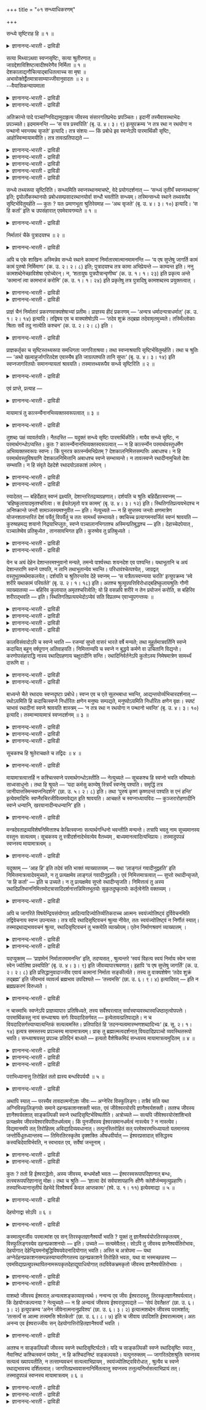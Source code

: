 +++
title = "०१ सन्ध्याधिकरणम्"

+++

सन्ध्ये सृष्टिराह हि ॥ १ ॥  
<details><summary>ज्ञानानन्द-भारती - द्राविडी</summary>

सन्द्ये स्रुष्टिराह हि ॥ १ ॥
</details>

सत्या मिथ्याऽथवा स्वप्नसृष्टिः, सत्या श्रुतीरणात् ॥  
जाग्रद्देशाविशिष्टत्वादीश्वरेणैव निर्मिता ॥ १ ॥  
देशकालाद्यनौचित्याद्बाधितत्वाच्च सा मृषा ॥  
अभावोक्तेर्द्वैतमात्रासाम्याज्जीवानुवादतः ॥ २ ॥  
--वैयासिकन्यायमाला

<details><summary>ज्ञानानन्द-भारती - द्राविडी</summary>

स्वप्ऩत्तिल् स्रुष्टि सॆय्वदु वास्तवमा युळ्ळदा? अल्लदु मित्यैया (पॊय्याऩ तोऱ्ऱमा)? सुरुदियिऩाल् सॊल्लप्पट्टु इरुप्पदालुम्, जाक्रत्तिलुळ्ळ तेसत्तिऱ्कु वित्यासप्पडाददिऩालुम्, ईसुवररालेये स्रुष् टिक्कप्पडुगिऱ वास्तवमाग उळ्ळदु ताऩ्।
</details>

<details><summary>ज्ञानानन्द-भारती - द्राविडी</summary>

तेसम्, कालम् मुदलियदु उसिदमायिल्लाददिऩालुम्, पादिक्कप्पट्टु वरुगिऱबडियालुम्, इल्लैयॆऩ्ऱु सॊल्लियि रुप्पदालुम्, जाक्रत्, त्वैद अऩुबवित्तदऱ्कु समाऩमायि राददिऩालुम्, जीवऩै सॊल्लियिरुप्पदालुम् अदु पॊय्ये।
</details>

अतिक्रान्ते पादे पञ्चाग्निविद्यामुदाहृत्य जीवस्य संसारगतिप्रभेदः प्रपञ्चितः। इदानीं तस्यैवावस्थाभेदः प्रपञ्च्यते। इदमामनन्ति — ‘स यत्र प्रस्वपिति’ (बृ. उ. ४। ३। ९) इत्युपक्रम्य ‘न तत्र रथा न रथयोगा न पन्थानो भवन्त्यथ सृजते’ इत्यादि। तत्र संशयः — किं प्रबोधे इव स्वप्नेऽपि पारमार्थिकी सृष्टिः, आहोस्विन्मायामयीति। तत्र तावत्प्रतिपाद्यते —

<details><summary>ज्ञानानन्द-भारती - द्राविडी</summary>

(मूऩ्ऱावदु अत्यायम् मुदल् पादत्तिल् पञ्जाक्ऩि वित्यैयिल् कूऱियबडि जीवऩ् लोगान्दरम् पोवदैयुम्, तिरुम्बि वरुवदैयुम् पऱ्ऱि विसारित्तु जीव कदियै निरूबणम् सॆय्वदऩ् मूलम् तत्वञाऩत्तिऱ्कु सादऩमाऩ वैराक्यत्तै काट्टिऩार्। इरण्डावदु पादत्तिल् ञाऩत्तिऱ्कु सादऩमाऩ त्वम् पदार्त्तमाऩ जीवस्वरूबत्तैयुम्, तत्पदार्त्तमाऩ प्रह्मस्वरूबत् तैयुम् सोदित्तु काट्टुगिऱार्। मुदलिल् अवस्तैगळैक् काट्टि अवऱ्ऱिलिरुन्दु जीवस्वरूबत्तैप् पिरित्तुक् काट्टुगिऱार्।
</details>

<details><summary>ज्ञानानन्द-भारती - द्राविडी</summary>

स्वप्ऩत्तिल् काणुम् वस्तुक्कळ् उण्मैया अल्लदु पॊय्या ऎऩ्ऱु सन्देहम्। आगासम् मुदलाऩदैप्पोल स्वप्ऩ वस्तुक्कळैयुम् ईसुवरऩ् सिरुष्टित्तिरुप्पदालुम्, स्वप्ऩ सिरुष्टियैप् पऱ्ऱि सुरुदिये कूऱुवदालुम् जागरिद वस्तुक्कळैप् पोलवे स्वप्ऩ वस्तुक्कळुम् तिरुप्ति मुदलाऩ पलऩै कॊडुप्पदालुम् स्वप्ऩ वस्तुक्कळुम् सत्यम् ऎऩ्ऱु पूर्वबक्षम्।
</details>

<details><summary>ज्ञानानन्द-भारती - द्राविडी</summary>

सरीरत्तिऱ्कुळ् सिऱिय इडत्तिल् काणुम् याऩै मुदलिय पॆरिय वस्तु इरुप्पदऱ्कुत् तगुन्द इडम् अङ्गु इल्लै। इरविल् तूङ्गिऩवऩ् स्वप्ऩत्तिल् पगलै काण्गिऱाऩ्। ऒरु मुगूर्त्त कालत्तिऱ्कुळ् पल वरुषङ्गळ् कऴिन्ददाग स्वप्ऩत्तिल् काण्गिऱाऩ्। आदलाल् कालमुम् ऒत्तुवरविल्लै। इन्दप्पॊरुळ्गळै सिरुष्टिप्पदऱ्कु जीवऩुक्कु सामर्त्यमिल्लाददालुम् कै मुदलाऩ करणङ्गळ् स्वप्ऩगालत्तिल् अडङ्गि युळ्ळबडियालुम्, मूलप्पॊरुळ्गळिल्लाददालुम्, सिऱुवऩ् तऩक्कुप् पिळ्ळै पिऱन्ददाग स्वप्ऩम् काण्बदालुम् निमित्तमुम् सरियाग इल्लै। मेलुम् विऴित्तवुडऩ् स्वप्ऩप् पॊरुळ्गळ् मऱैन्दुविडुगिऩ्ऱऩ। स्वप् ऩत्तिल् काणुम् याऩै अप्पॊऴुदे मऩिदऩागक् काण्बदाल् स्वप्ऩ कालत्तिलेये पादमुळ्ळदु। स्वप्ऩ वस्तुक्कळै ईसुवरऩ् सिरुष्टिक्कविल्लै। जीवऩ् सिरुष्टिक्किऱाऩ्। जीवऩुक्कु अवित्यैयिऩाल् ञाऩम्, ऐसुवर्यम् मऱैन्दिरुप्पदाल् तूङ्गुगिऱ जीवऩ् सङ्गल्बमात्रत्ताल् सिरुष्टिक्क मुडियादु। जागरत्तिल् कण्ड पॊरुळ्गळिऩ् वासऩैयाल् स्वप्ऩ वस्तुक् कळ् तोऩ्ऱुवदालुम्, स्वप्ऩत्तिल् उळ्ळ सुगदुक्कङ् गळुक्कु जीवऩुडैय पुण्य पाब कर्माक्कळ् कारणमाऩ तालुम् जीवऩ् कर्त्ता ऎऩ्ऱु सॊल्लप्पडुगिऱदु। स्वप्ऩ सिरुष्टियैच् चॊऩ्ऩ सुरुदि अङ्गेये अवैगळ् इल्लैयॆऩ्ऱुम् कूऱुगिऱदु। स्वप्ऩत्तिल् पॊरुळ्गळ् उण्मैयाग इल्लाविट्टालुम् किळिञ्जलिल् वॆळ्ळि पोल् पॊय्यागत् तोऩ्ऱुगिऩ्ऱऩ ऎऩ्बदु सुरुदियिऩ् करुत्तु। आरम्बणादिगरणत्तिल् पिरबञ्जम् मुऴुवदुम् पॊय्यॆऩ्ऱु तीर्माऩित्तिरुक्किऱबडियाल् इङ्गु स्वप्ऩ वस्तुक्कळ् वियावहारिगमा, पिरादिबासिगमा ऎऩ्ऱु सन्देहम्। पिरादिबासिगम् ऎऩ्ऱु सित्तान्दम्)।
</details>

<details><summary>ज्ञानानन्द-भारती - द्राविडी</summary>

सॆऩ्ऱ पादत्तिल् पञ्जाक्ऩि वित्यैयैच् चॊल्लि जीवऩुडैय संसार कदियिलुळ्ळ पेदम् विस्तरिक्कप्पट्टदु। इप्पॊऴुदो अवऩुक्केयुळ्ळ अवस्तैगळिलुळ्ळ पेदम् विस्तरित्तुक् काट्टप् पडुगिऱदु।
</details>

<details><summary>ज्ञानानन्द-भारती - द्राविडी</summary>

“अवऩ् ऎप्पॊऴुदु तूङ्गुगिऱाऩो" (पिरुहत्। IV;३-९) ऎऩ्ऱु आरम्बित्तु “अङ्गे रदङ्गळ् किडैयादु, रदत्तिल् पूट्टियिरुप्पवै (कुदिरैगळ्) किडैयादु, मार्क्कङ्गळुम् किडैयादु। आऩाल् रदङ्गळैयुम् रदत्तिल् पूट्टियिरुप्पवैगळैयुम् (कुदिरैगळैयुम्), ऎऩ्बदु मुदलाऩ मार्क्कङ्गळैयुम् स्रुष्टिक्किऱाऩ्” (पिरुहत्IV;।३-१०) इदै सॊल्गिऱार्गळ्। विऴिप्पु समयत्तिल् पोल, स्वप्ऩत्तिलुम् वास्तवमाऩ स्रुष्टिया? अल्लदु मायामयमाऩ स्रुष्टिया? ऎऩ्ऱु अङ्गे संसयम्।
</details>

सन्ध्ये तथ्यरूपा सृष्टिरिति। सन्ध्यमिति स्वप्नस्थानमाचष्टे, वेदे प्रयोगदर्शनात् — ‘सन्ध्यं तृतीयँ स्वप्नस्थानम्’ इति; द्वयोर्लोकस्थानयोः प्रबोधसम्प्रसादस्थानयोर्वा सन्धौ भवतीति सन्ध्यम्। तस्मिन्सन्ध्ये स्थाने तथ्यरूपैव सृष्टिर्भवितुमर्हति — कुतः ? यतः प्रमाणभूता श्रुतिरेवमाह — ‘अथ सृजते’ (बृ. उ. ४। ३। १०) इत्यादि। ‘स हि कर्ता’ इति च उपसंहारात् एवमेवावगम्यते ॥ १ ॥

<details><summary>ज्ञानानन्द-भारती - द्राविडी</summary>

पूर्वबक्षम्: अव्विषयत्तिल् सन्द्यत्तिल् वास् तव रूबमाऩ स्रुष्टि ऎऩ्ऱु तोऩ्ऱुगिऱदु। “सन्द्यम् मूऩ्ऱावदु स्वप्ऩ स्ताऩम्" (पिरुहत्। IV;३-९) ऎऩ्ऱु वेदत्तिल् पिरयोगम् काण्बदाल्, सन्द्यम् ऎऩ्बदु स्वप्ऩ स्ताऩत्तैच् चॊल्गिऱदु। “इहलोगम्, परलोगम् ऎऩ्ऩुम् इरण्डु स्ताऩङ्गळुक्कु नडुविलो विऴिप्पु तूक्कमॆऩ्ऱ इरण्डु स्ताऩङ्गळुक्कु मत्ति यिलो इरुप्पदिऩाल् सन्द्यम्। अन्द सन्द्य स्ताऩत् तिल् (स्वप्ऩत्तिल्) वास्तवरूबमुळ्ळदागवे स्रुष्टि यिरुप्पदु न्यायम्। एऩ्? एऩॆऩ्ऱाल् “आऩाल् रदङ्ग ळैयुम्, रदत्तिल् पूट्टियिरुप्पवैगळैयुम्, मार्क्कङ्ग ळैयुम् स्रुष्टिक्किऱाऩ्" ऎऩ्बदु मुदलिय पिरमाणमाऩ सुरुदि इव्विदमे सॊल्गिऱदु। कडैसियिल् “अवऩे सॆय्गिऱवऩ्” ऎऩ्ऱु मुडिप्पदालुम् इव्विदम् ताऩ् अऱियप्पडुगिऱदु।
</details>

निर्मातारं चैके पुत्रादयश्च ॥ २ ॥  
<details><summary>ज्ञानानन्द-भारती - द्राविडी</summary>

निर्मादारम् सैगे पुत्रादयच्च ॥ २ ॥
</details>

अपि च एके शाखिनः अस्मिन्नेव सन्ध्ये स्थाने कामानां निर्मातारमात्मानमामनन्ति — ‘य एष सुप्तेषु जागर्ति कामं कामं पुरुषो निर्मिमाणः’ (क. उ. २। २। ८) इति; पुत्रादयश्च तत्र कामा अभिप्रेयन्ते — काम्यन्त इति। ननु कामशब्देनेच्छाविशेषा एवोच्येरन्। न, ‘शतायुषः पुत्रपौत्रान्वृणीष्व’ (क. उ. १। १। २३) इति प्रकृत्य अन्ते ‘कामानां त्वा कामभाजं करोमि’ (क. उ. १। १। २४) इति प्रकृतेषु तत्र पुत्रादिषु कामशब्दस्य प्रयुक्तत्वात् ।

<details><summary>ज्ञानानन्द-भारती - द्राविडी</summary>

मेलुम्, सिल वेदसागिगळ् इदे सन्द्य स्ताऩत्तिल् “ऎन्द इन्द पुरुषऩ् ऎल्लाम् तूङ्गुम्बोदु ऒव्वॊरु कामत्तैयुम् उण्डु पण्णुगिऱवऩाग विऴित्तुक्कॊण्डु इरुक्किऱाऩो" (कडV;८) ऎऩ्ऱु आत्मावै कामङ्गळै उण्डुबण्णुबवऩाग सॊल्गि ऱार्गळ्। पुत्तिरऩ् मुदलियवै अङ्गु कामङ्गळ् ऎऩ्ऱु करुदप्पडुगिऩ्ऱऩ। विरुम्बप्पडुगिऩ्ऱऩ ऎऩ्बदिऩाल्।
</details>

<details><summary>ज्ञानानन्द-भारती - द्राविडी</summary>

कामम् ऎऩ्ऱ सप्तत्तिऩाल् ऒरुविद विरुप्पङ्गळ् ताऩे सॊल्लप्पडुम्। ऎऩ्ऱाल् अप्पडियल्ल, “नूऱु आयुसुळ्ळ पुत्तिरर्गळैयुम् पौत्तिरर्गळैयुम् वेण्डिक्कॊळ्" (कड१;२३) ऎऩ्ऱु आरम्बित्तु कडैसियिल् “उऩ्ऩै कामङ्गळैयडैन्दवऩागच् चॆय्गिऱेऩ्" (कड१;२४) ऎऩ्ऱु पिरगिरुदमायुळ्ळ पुत्तिरऩ् मुदलाऩदिल् अङ्गु काम ऎऩ्ऱ सप्तत्तै उबयोगित् तिरुप्पदिऩाल्।
</details>

प्राज्ञं चैनं निर्मातारं प्रकरणवाक्यशेषाभ्यां प्रतीमः। प्राज्ञस्य हीदं प्रकरणम् — ‘अन्यत्र धर्मादन्यत्राधर्मात्’ (क. उ. १। २। १४) इत्यादि। तद्विषय एव च वाक्यशेषोऽपि — ‘तदेव शुक्रं तद्ब्रह्म तदेवामृतमुच्यते। तस्मिँल्लोकाः श्रिताः सर्वे तदु नात्येति कश्चन’ (क. उ. २। २। ८) इति ।

<details><summary>ज्ञानानन्द-भारती - द्राविडी</summary>

पिराक्ञऩ् ताऩ् इन्द उण्डुबण्णुगिऱवर् ऎऩ्ऱु पिरगरणत्तिलिरुन्दुम्, पिऩ् वाक्कियङ्गळिलिरुन्दुम् अऱिगिऱोम्। "तर्मत्तिऱ्कु वेऱाग, अदर्मत्तिऱ्कु वेऱाग" (कडII;१४) ऎऩ्ऱु आरम्बिक्कुम् इन्द पिरगरणम् पिराक्ञऩैये सेर्न्ददु। अदे विषयम्दाऩ् पिऩ् वाक्कियत्तिलुम् “अदुवे सुत्तम्, अदु पिरह्मम्, अदुवे अमिरुदम् (मरणमऱ्ऱदु) ऎऩप्पडुगिऱदु। अदिल् ऎल्ला उलगङ्गळुम् आसिरयित्तुक्कॊण्डिरुक्किऩ्ऱऩ। अदैयो ऎदुवुम् मीऱुवदिल्लै” (कडV;८) ऎऩ्ऱु।
</details>

प्राज्ञकर्तृका च सृष्टिस्तथ्यरूपा समधिगता जागरिताश्रया। तथा स्वप्नाश्रयापि सृष्टिर्भवितुमर्हति। तथा च श्रुतिः — ‘अथो खल्वाहुर्जागरितदेश एवास्यैष इति जाग्रत्पश्यति तानि सुप्तः’ (बृ. उ. ४। ३। १४) इति स्वप्नजागरितयोः समानन्यायतां श्रावयति। तस्मात्तथ्यरूपैव सन्ध्ये सृष्टिरिति ॥ २ ॥

<details><summary>ज्ञानानन्द-भारती - द्राविडी</summary>

पिराक्ञऩै कर्त्तावाग उडैय जागिरत्तै आसिरयित्तिरुक्किऱ स्रुष्टि वास्तवरूबत्तै उडैय ताग आसिरयित्तिरुक्किऱोम्; अप्पडिये स्वप्ऩत्तै आसिरयित्तिरुक्कुम् स्रुष्टियुम् कूड इरुप्पदुदाऩ् न्यायमागुम्। अप्पडिये सुरुदियुम् "जागिरत् तेसमेदाऩ् इवऩुक्कु इदु (स्वप्ऩम्) जागिरत्तिल् ऎवैगळै पार्क्किऱाऩो, अवैगळैत्ताऩ् तूङ्गुगिऱवऩ् पार्क्कि ऱाऩ्। ऎऩ्ऱु सॊल्गिऱार्गळल्लवा?” (पिरुहत्।IV;३-१४) ऎऩ्ऱु स्वप्ऩत्तिऱ्कुम् जागरत्तिऱ्कुम् न्यायम् समाऩमायिरुप्पदैच् चॊल्गिऱदु। आगैयाल् सन्द् यत्तिल् (स्वप्ऩत्तिल् उळ्ळ स्रुष्टि वास्तव स्वरूबमुळ्ळदुदाऩ्, ऎऩ्ऱु।
</details>

एवं प्राप्ते, प्रत्याह —

<details><summary>ज्ञानानन्द-भारती - द्राविडी</summary>

सित्तान्दम्: इव्विदम् वरुम्बोदु पदिल् सॊल्गिऱार्:-
</details>

मायामात्रं तु कार्त्स्न्येनानभिव्यक्तस्वरूपत्वात् ॥ ३ ॥  
<details><summary>ज्ञानानन्द-भारती - द्राविडी</summary>

मायामात्रम् तु कार्त्स्नयेनानबिव्यक्तस्वरूबत्वात् ॥ ३ ॥
</details>

तुशब्दः पक्षं व्यावर्तयति। नैतदस्ति — यदुक्तं सन्ध्ये सृष्टिः पारमार्थिकीति। मायैव सन्ध्ये सृष्टिः, न परमार्थगन्धोऽप्यस्ति। कुतः ? कार्त्स्न्येनानभिव्यक्तस्वरूपत्वात् — न हि कार्त्स्न्येन परमार्थवस्तुधर्मेण अभिव्यक्तस्वरूपः स्वप्नः। किं पुनरत्र कार्त्स्न्यमभिप्रेतम् ? देशकालनिमित्तसम्पत्तिः अबाधश्च। न हि परमार्थवस्तुविषयाणि देशकालनिमित्तानि अबाधश्च स्वप्ने सम्भाव्यन्ते। न तावत्स्वप्ने रथादीनामुचितो देशः सम्भवति। न हि संवृते देहदेशे रथादयोऽवकाशं लभेरन् ।

<details><summary>ज्ञानानन्द-भारती - द्राविडी</summary>

“तु” ऎऩ्ऱ सप्तम् मुऩ् सॊऩ्ऩ पक्षत्तै मऱुक्किऱदु। सन्द्यत्तिलुळ्ळ स्रुष्टि वास्तवमाऩ तॆऩ्ऱु ऎदु सॊल्लप्पट्टदो अदु इल्लै। सन्द्यत् तिलुळ्ळ स्रुष्टि मायैदाऩ् ; वास्तवमॆऩ्ऱ कन्दम् कूड किडैयादु एऩ्? “पूरावाग वियक्तमाऩ स्वरूब मिल्लाददाल् वास्तवमाऩ वस्तुविऱ्कुळ्ळ पूरा लक्षणङ्गळुडऩ् वियक्तमायिरुक्कुम् स्वरूबत्तै उडैयदाग स्वप्ऩम् इल्लैयॆऩ्बदु पिरसित्तम्”।
</details>

<details><summary>ज्ञानानन्द-भारती - द्राविडी</summary>

इङ्गे पूरात्तऩ्मैयॆऩ्बदु ऎदुवॆऩ्ऱु करुदप्पट्टिरुक्किऱदु? तेसम्, कालम्, निमित्तम् इवैगळिऩ् सेर्क्कैयुम्, पादिक्कप्पडामल् इरुप्पदुम्। वास्तवमाऩ वस्तुविऱ्कुरिय विषयङ्गळाऩ तेसगाल निमित्तङ्गळुम् पादिक्कप्पडामल् इरुक्कुम् तऩ्मैयुम् स्वप्ऩत्तिल् सम्बविक्कादल्लवा? स्वप्ऩत्तिल् रदङ्गळ् मुदलियदिऱ्कु पोदुमाऩ इडम् किडैयादु। सुरुक्कमायुळ्ळ तेहत्तिऩ् इडत्तिऱ्कुळ् रदम् मुदलियवैगळ् इडमडैयमुडियादु ऎऩ्बदु पिरसित्तम्।
</details>

स्यादेतत् — बहिर्देहात् स्वप्नं द्रक्ष्यति, देशान्तरितद्रव्यग्रहणात्। दर्शयति च श्रुतिः बहिर्देहात्स्वप्नम् — ‘बहिष्कुलायादमृतश्चरित्वा। स ईयतेऽमृतो यत्र कामम्’ (बृ. उ. ४। ३। १२) इति। स्थितिगतिप्रत्ययभेदश्च न अनिष्क्रान्ते जन्तौ सामञ्जस्यमश्नुवीत — इति। नेत्युच्यते — न हि सुप्तस्य जन्तोः क्षणमात्रेण योजनशतान्तरितं देशं पर्येतुं विपर्येतुं च ततः सामर्थ्यं सम्भाव्यते। क्वचिच्च प्रत्यागमनवर्जितं स्वप्नं श्रावयति — कुरुष्वहमद्य शयानो निद्रयाभिप्लुतः, स्वप्ने पञ्चालानभिगतश्च अस्मिन्प्रतिबुद्धश्च — इति। देहाच्चेदपेयात् , पञ्चालेष्वेव प्रतिबुध्येत , तानसावभिगत इति। कुरुष्वेव तु प्रतिबुध्यते ।

<details><summary>ज्ञानानन्द-भारती - द्राविडी</summary>

इदु इरुक्कलाम्; तेहत्तिऱ्कु वॆळियिल् स्वप्ऩत्तैप् पार्क्किऱाऩ्। वेऱु इडत्तिलुळ्ळ तिरवियत्तै किरहिप्पदिऩाल्। सुरुदियुम् "मरणमऱ्ऱ वऩाग सरीरत्तिऱ्कु वॆळियिले सञ्जरित्तुविट्टु अन्द मरणमऱ्ऱवऩ् ऎङ्गे इष्टमो अङ्गे पोगिऱाऩ्” (पिरुहत्।IV;३-१२) ऎऩ्ऱु तेहत्तिऱ्कु वॆळियिल् स्वप्ऩम् ऎऩ्ऱु काट्टुगिऱदु। निऱ्पदु, पोवदु, ऎऩ्ऱ अऱिविऩ् वेऱुबाडु पिराणि वॆळियिल् पोगादविषयत्तिल् पॊरुत्तमायिरादु, ऎऩ्ऱु।
</details>

<details><summary>ज्ञानानन्द-भारती - द्राविडी</summary>

अप्पडियल्लवॆऩ्ऱु सॊल्लप्पडुगिऱदु। तूङ्गु किऱ जन्दुविऱ्कु क्षणमात्तिरत्तिल् नूऱु योजऩैक्कु अप्पाल् उळ्ळ तेसम् पोगवुम्, अङ्गिरुन्दु वरवुम् सामर्त्तियम् सम्बविक्कक् कूडियदेयिल्लै। मेलुम्, सिल समयम् तिरुम्बि वरुगैयिल्लामले स्वप्ऩम् सॊल्गिऱाऩ् "नाऩ् इऩ्ऱु कुरुदेसत्तिल् पडुत्तुक् कॊण्डु नित्तिरैयिऩाल् वियाबिक्कप्पट्टु स्वप्ऩत् तिल् पाञ्जालदेसम् पोऩवऩ् इङ्गु विऴित्तुक्कॊण्डु विट्टेऩ्” ऎऩ्ऱु। तेहत्तिलिरुन्दु वॆळिये पोयिरुन् दाल् इवऩ् अन्द पाञ्जाल तेसत्तै अडैन्ददाल् पाञ्जालदेसत्तिल् विऴित्तुक्कॊळ्ळ वेण्डुम्; आऩाल् कुरुदेसत्तिले ताऩ् विऴित्तुक् कॊळ्गिऱाऩ्।
</details>

येन च अयं देहेन देशान्तरमश्नुवानो मन्यते, तमन्ये पार्श्वस्थाः शयनदेश एव पश्यन्ति। यथाभूतानि च अयं देशान्तराणि स्वप्ने पश्यति, न तानि तथाभूतान्येव भवन्ति। परिधावंश्चेत्पश्येत् , जाग्रद्वत् वस्तुभूतमर्थमाकलयेत्। दर्शयति च श्रुतिरन्तरेव देहे स्वप्नम् — ‘स यत्रैतत्स्वप्न्यया चरति’ इत्युपक्रम्य ‘स्वे शरीरे यथाकामं परिवर्तते’ (बृ. उ. २। १। १८) इति। अतश्च श्रुत्युपपत्तिविरोधाद्बहिष्कुलायश्रुतिः गौणी व्याख्यातव्या — बहिरिव कुलायात् अमृतश्चरित्वेति; यो हि वसन्नपि शरीरे न तेन प्रयोजनं करोति, स बहिरिव शरीराद्भवति — इति। स्थितिगतिप्रत्ययभेदोऽप्येवं सति विप्रलम्भ एवाभ्युपगन्तव्यः ॥

<details><summary>ज्ञानानन्द-भारती - द्राविडी</summary>

मेलुम् इवऩ् ऎन्द तेहत्तुडऩ् वेऱु तेसम् पोऩदाग निऩैक्किऱाऩो, अदै पडुत्तुक्कॊण्ड इडत्तिलेये पक्कत्तिलुळ्ळ मऱ्ऱवर्गळ् पार्क्किऱार्गळ्। तविरवुम् इवऩ् स्वप्ऩत्तिल् मऱ्ऱ तेसङ्गळै ऎप्पडि यिरुप्पदाग पार्क्किऱाऩो, अवै अप्पडिये इरुप्पदुम् किडैयादु। वॆळियिल् ओडिप्पोय् पार्प्पाऩाऩाल्, जाक्किरत्तिल् पोल पॊरुळै उण्मैयाऩदागवे ऎण्णुवाऩ्।
</details>

<details><summary>ज्ञानानन्द-भारती - द्राविडी</summary>

तेहत्तिऱ्कु उळ्ळेदाऩ् स्वप्ऩम् ऎऩ्बदै सुरुदियुम् काट्टुगिऱदु। “अवऩ् ऎप्पॊऴुदु इव्विदम् स्वप्ऩ सम्बन्दत्तुडऩ् इरुक्किऱाऩो” ऎऩ्ऱु आरम्बित्तु “तऩ्ऩुडैय सरीरत्तिल् इष्टप्पडि सुऱ्ऱिवरुगिऱाऩ्” (पिरुहत्। II;१-१८) ऎऩ्ऱु।
</details>

<details><summary>ज्ञानानन्द-भारती - द्राविडी</summary>

आगैयाल् सुरुदि युक्तियिवैगळुक्कु विरोदमायि रुप्पदाल् “सरीरत्तिऱ्कु वॆळियिल्” ऎऩ्ऱ सुरुदि कौणम् ऎऩ्ऱु वियाक्याऩम् सॆय्य वेण्डियदु। “सरीरत्तिऱ्कु वॆळियिल् पोल अमिरुदऩ् सञ्जरित्तुविट्टु” ऎऩ्ऱु। ऎवऩ् सरीरत्तिल् इरुन्दुम्गूड अदैक्कॊण्डु पिरयोजऩम् सॆय्दु कॊळ्ळविल्लैयो, अवऩ् सरीरत्तिऱ्कु वॆळियिलिरुप्पदु पोल आगिऱाऩ्, ऎऩ्ऱु।
</details>

<details><summary>ज्ञानानन्द-भारती - द्राविडी</summary>

इव्विदमिरुप्पदाल्, निऱ्पदु, नडप्पदु ऎऩ्ऱ अऱिविऩ् वेऱुबाडुम् एमाऱ्ऱमॆऩ्ऱे ऒप्पुक्कॊळ्ळ वेण्डुम्।
</details>

कालविसंवादोऽपि च स्वप्ने भवति — रजन्यां सुप्तो वासरं भारते वर्षे मन्यते; तथा मुहूर्तमात्रवर्तिनि स्वप्ने कदाचित् बहून् वर्षपूगान् अतिवाहयति। निमित्तान्यपि च स्वप्ने न बुद्धये कर्मणे वा उचितानि विद्यन्ते। करणोपसंहाराद्धि नास्य रथादिग्रहणाय चक्षुरादीनि सन्ति। रथादिनिर्वर्तनेऽपि कुतोऽस्य निमेषमात्रेण सामर्थ्यं दारूणि वा ।

<details><summary>ज्ञानानन्द-भारती - द्राविडी</summary>

कालम् ऒत्तुक्कॊळ्ळाददुम् स्वप्ऩत्तिल् एऱ्पडुगिऱदु। पारदवर्षत्तिल् इरविल् तूङ्गुगिऱवऩ् पगल् ऎऩ्ऱु निऩैक्किऱाऩ्। अप्पडि ऒरु मुगूर्त्तमात्तिरम् इरुक्कुम् स्वप्ऩत्तिल् सिल समयम् अनेग वरुषक्कूट्टङ्गळै कऴित्तुविडुगिऱाऩ्।
</details>

<details><summary>ज्ञानानन्द-भारती - द्राविडी</summary>

निमित्तङ्गळुम्गूड स्वप्ऩत्तिल् अऱिविऱ्को कर्माविऱ्को तगुन्ददाग इरुप्पदिल्लै। इन्दिरियङ्गळ् अडङ्गियिरुप्पदाल् इवऩुक्कु रदम् मुदलियवैगळै अऱिवदऱ्कु कण् मुदलियवै इल्लै। रदम् मुदलियदै सॆय्वदऱ्कुम् इवऩुक्कु ऒरु निमिष मात्तिरत्तिल् सामर्त्तियम् एदु? मरम्दाऩ् एदु?
</details>

बाध्यन्ते चैते रथादयः स्वप्नदृष्टाः प्रबोधे। स्वप्न एव च एते सुलभबाधा भवन्ति, आद्यन्तयोर्व्यभिचारदर्शनात् — रथोऽयमिति हि कदाचित्स्वप्ने निर्धारितः क्षणेन मनुष्यः सम्पद्यते, मनुष्योऽयमिति निर्धारितः क्षणेन वृक्षः। स्पष्टं चाभावं रथादीनां स्वप्ने श्रावयति शास्त्रम् — ‘न तत्र रथा न रथयोगा न पन्थानो भवन्ति’ (बृ. उ. ४। ३। १०) इत्यादि। तस्मान्मायामात्रं स्वप्नदर्शनम् ॥ ३ ॥

<details><summary>ज्ञानानन्द-भारती - द्राविडी</summary>

मेलुम्, स्वप्ऩत्तिल् काणप्पट्ट इन्द रदम् मुदलियवै विऴित्तुक्कॊण्डवुडऩ् पादिक्कप्पट्टु विडुगिऩ्ऱऩ। स्वप्ऩत्तिलेये इवै सुलबमाग पादिक्कक्कूडियवैगळाय् इरुक्किऩ्ऱऩ। मुदलिलुम्, कडैसियिलुम् " इल्लैयॆऩ्ऱु तॆरिवदिऩाल्। ऒरु समयम् "इदु रदम्" ऎऩ्ऱु स्वप्ऩत्तिल् तीर्माऩिक्कप् पट्टदु। मऱु क्षणत्तिल् मऩुष्यऩाग आगिविडुगिऱदु; इवऩ् मऩुष्यऩ् ऎऩ्ऱु तीर्माऩिक्कप्पट्टदु मऱु क्षणत्तिल् मरमाग आगिविडुगिऱदु।
</details>

<details><summary>ज्ञानानन्द-भारती - द्राविडी</summary>

स्वप्ऩत्तिल् रदम् मुदलियवैगळिऩ् इल्ला मैयै तॆळिवाग सास्तिरमुम् सॊल्गिऱदु। "अङ्गु रदङ्गळ् किडैयादु, रदत्तिल् पूट्टियिरुप्पवैगळ् किडैयादु, मार्क्कङ्गळ् किडैयादु” (पिरुहत्।IV;३-१०) ऎऩ्बदु मुदलाऩदु।
</details>

<details><summary>ज्ञानानन्द-भारती - द्राविडी</summary>

आगैयाल् स्वप्ऩदर्सऩम् मायामात्तिरम्।
</details>

सूचकश्च हि श्रुतेराचक्षते च तद्विदः ॥ ४ ॥  
<details><summary>ज्ञानानन्द-भारती - द्राविडी</summary>

सूसगच्च हि च्रुदे: आसक्षदे स तत्विद; ॥ ४ ॥
</details>

मायामात्रत्वात्तर्हि न कश्चित्स्वप्ने परमार्थगन्धोऽस्तीति — नेत्युच्यते — सूचकश्च हि स्वप्नो भवति भविष्यतोः साध्वसाधुनोः। तथा हि श्रूयते — ‘यदा कर्मसु काम्येषु स्त्रियँ स्वप्नेषु पश्यति। समृद्धिं तत्र जानीयात्तस्मिन्स्वप्ननिदर्शने’ (छा. उ. ५। २। ८) इति। तथा ‘पुरुषं कृष्णं कृष्णदन्तं पश्यति स एनं हन्ति’ इत्येवमादिभिः स्वप्नैरचिरजीवित्वमावेद्यत इति श्रावयति। आचक्षते च स्वप्नाध्यायविदः — कुञ्जरारोहणादीनि स्वप्ने धन्यानि, खरयानादीन्यधन्यानि’ इति ।

<details><summary>ज्ञानानन्द-भारती - द्राविडी</summary>

मायामात्तिरमायिरुप्पदिऩाल् अप्पडियाऩाल् स्वप्ऩत्तिल् वास्तवत्तिऩ् कन्दम् कॊञ्जमेऩुम् किडैयादा? ऎऩ्ऱाल् इल्लैयॆऩ्ऱु सॊल्लप् पडुगि ऱदु। पिऩ्ऩाल् एऱ्पडप्पोगुम् नल्लदु कॆट्टदु इवैग ळुक्कु सूसगमाग स्वप्ऩम् इरुक्कुम्। अप्पडिये सॊल्लप्पडुगिऱदु। "काम्यगर्माक्कळिल् ऎप्पॊऴुदु स्वप्ऩत्तिल् स्तिरीयै पार्क्किऱाऩो, अन्द स्वप्ऩम् पार्त्तदऩ्मूलम् अन्द कर्मा विषयत्तिल् समिरुत्तियै (कै कूडुमॆऩ्बदै अऱिन्दु कॊळ्ळवुम्" (सान्।V;२-४) ऎऩ्ऱु। अप्पडिये “करुप्पाऩ पल्लै उडैय करुप्पाऩ पुरुषऩै पार्क्किऱाऩ्। अवऩ् इवऩै कॊल्लुवाऩ्” ऎऩ्बदु मुदलाऩ स्वप्ऩङ्गळाल् वॆगुनाळ् जीवित्तिरुक्कमाट्टाऩ् ऎऩ्बदु तॆरिविक्कप्पडुगिऱदु ऎऩ्ऱु सॊल्गिऱदु। स्वप्ऩत्तिल् याऩैयिल् एऱुवदु मुदलियवै पाक्यत्तैत् तरुम्। कऴुदैयिल् एऱुवदु मुदलियवै तुऩ्बत्तैत् तरुमॆऩ्ऱु स्वप्ऩात्या यमऱिन्दवर्गळ् कूऱुगिऱार्गळ्।
</details>

मन्त्रदेवताद्रव्यविशेषनिमित्ताश्च केचित्स्वप्नाः सत्यार्थगन्धिनो भवन्तीति मन्यन्ते। तत्रापि भवतु नाम सूच्यमानस्य वस्तुनः सत्यत्वम्। सूचकस्य तु स्त्रीदर्शनादेर्भवत्येव वैतथ्यम् , बाध्यमानत्वादित्यभिप्रायः। तस्मादुपपन्नं स्वप्नस्य मायामात्रत्वम् ॥

<details><summary>ज्ञानानन्द-भारती - द्राविडी</summary>

मन्दिरम्, तेवदै, तिरवियम् इवैगळुडैय विसेषत्तै निमित्तमायुळ्ळ सिल स्वप्ऩङ्गळ् सत्य वस्तुविऩ् कन्दमुळ्ळदाग इरुक्किऩ्ऱऩवॆऩ्ऱु निऩैक् किऱार्गळ्। अङ्गेयुम्गूड सूसिक्कप्पट्ट वस्तुविऱ्कु सत्यत्तऩ्मै इरुक्कट्टुम्; आऩाल् सूसगामयुळ्ळ स्तिरीदर्सऩम् मुदलियदिऱ्कु असत्यत्तऩ्मैदाऩ् उण्डु, पादिक्कप्पडुगिऱबडियाल्, ऎऩ्ऱु अबिप्पिरायम्। आगैयाल् स्वप्ऩत्तिऩ् माया मात्तिरत्तऩ्मै न्यायमाऩदे।
</details>

यदुक्तम् — ‘आह हि’ इति तदेवं सति भाक्तं व्याख्यातव्यम् — यथा ‘लाङ्गलं गवादीनुद्वहति’ इति निमित्तमात्रत्वादेवमुच्यते, न तु प्रत्यक्षमेव लाङ्गलं गवादीनुद्वहति। एवं निमित्तमात्रत्वात् — सुप्तो रथादीन्सृजते, ‘स हि कर्ता’ — इति च उच्यते। न तु प्रत्यक्षमेव सुप्तो रथादीन्सृजति। निमित्तत्वं तु अस्य रथादिप्रतिभाननिमित्तमोदत्रासादिदर्शनात्तन्निमित्तभूतयोः सुकृतदुष्कृतयोः कर्तृत्वेनेति वक्तव्यम् ।

<details><summary>ज्ञानानन्द-भारती - द्राविडी</summary>

इव्विदमिरुप्पदाल्, “सॊल्लियिरुक्किऱदे” ऎऩ्ऱु ऎदु सॊल्लप्पट्टदो अदु कौणमॆऩ्ऱु वियाक्य ाऩम् सॆय्य वेण्डुम्। “कलप्पै माडु मुदलियदै ताङ्गुगिऱदु" ऎऩ्बदिल् ऎप्पडि निमित्तमायिरुक्कुम् तऩ्मैयिऩाल् इव्विदम् सॊल्लप्पडुगिऱदो, पिरत्य क्षमागवे कलप्पै माडु मुदलियदै ताङ्गुवदिल् लैयो, अव्विदम् निमित्तमाय् इरुक्कुम् तऩ्मै युळ्ळदाल्दाऩ् तूङ्गुगिऱवऩ् रदम् मुदलियवैगळै स्रुष्टिक्किऱाऩ्। अवऩ् कर्त्ता ऎऩ्ऱु सॊल्लप् पडुगिऱदु। तूङ्गुगिऱवऩो पिरत्यक्षमागवे रदम् मुदलियवैगळै स्रुष्टिक्किऱदिल्लै। इवऩुक्कु निमित्तमायिरुक्कुम् तऩ्मैयुम्, रदम् मुदलियदिऩ् तोऱ्ऱत्तै निमित्तमायुळ्ळ सन्देहम्, पयम् मुदलियदु इवऩुक्कुक् काण्बदिऩाल्, अदऱ्कु निमित्तमायुळ्ळ पुण्णिय पाबत्तिऱ्कु कर्त्तवायिरुक्कुम् तऩ्मैयिऩाल्, ऎऩ्ऱु सॊल्ल वेण्डुम्।
</details>

अपि च जागरिते विषयेन्द्रियसंयोगात् आदित्यादिज्योतिर्व्यतिकराच्च आत्मनः स्वयंज्योतिष्ट्वं दुर्विवेचनमिति तद्विवेचनाय स्वप्न उपन्यस्तः। तत्र यदि रथादिसृष्टिवचनं श्रुत्या नीयेत, ततः स्वयंज्योतिष्ट्वं न निर्णीतं स्यात्। तस्माद्रथाद्यभाववचनं श्रुत्या, रथादिसृष्टिवचनं तु भक्त्येति व्याख्येयम्। एतेन निर्माणश्रवणं व्याख्यातम् ।

<details><summary>ज्ञानानन्द-भारती - द्राविडी</summary>

मेलुम्, जागिरक्कालत्तिल् विषयत्तिऱ्कुम् इन्दिरियत्तिऱ्कुम् सम्बन्दमिरुप्पदिऩालुम्, आदित्यऩ् मुदलाऩ वॆळिच्चत्तुडऩ् तॊडर्बु इरुप्पदिऩालुम्, आत्माविऩुडैय स्वयम्बिरगासमायिरुक्कुम् तऩ्मैयै पिरित्तुक्काट्टुवदु सिरममॆऩ्ऱु अदै पिरित्तुक्काट्टु वदऱ्काग स्वप्ऩम् वर्णिक्कप्पट्टिरुक्किऱदु। अङ्गे रदम् मुदलियदिऩ् स्रुष्टियै सॊल्लुम् वसऩम् केट्किऱबडिये अर्त्तम् सॆय्यप्पडुमेयाऩाल्, अप्पॊऴुदु स्वयम् पिरगासत्तऩ्मै निर्णयम् सॆय्यप् पट्टदाग आगादु। आगैयाल् रदम् मुदलियदिऩ् इल्ला मैयै सॊल्लुम् वसऩम् मुक्यमागवुम् रदम् मुदलिय तिऩ् स्रुष्टियै सॊल्लुम् वसऩम् लक्षणैयागवुम् वियाक्याऩम् सॆय्य वेण्डुम्।
</details>

<details><summary>ज्ञानानन्द-भारती - द्राविडी</summary>

इदिऩाल् “उण्डुबण्णुगिऱदु” ऎऩ्ऱु सॊऩ्ऩ तुम् वियाक्याऩम् सॆय्दागिविट्टदु।
</details>

यदप्युक्तम् — ‘प्राज्ञमेनं निर्मातारमामनन्ति’ इति, तदप्यसत् , श्रुत्यन्तरे ‘स्वयं विहत्य स्वयं निर्माय स्वेन भासा स्वेन ज्योतिषा प्रस्वपिति’ (बृ. उ. ४। ३। ९) इति जीवव्यापारश्रवणात्। इहापि ‘य एष सुप्तेषु जागर्ति’ (क. उ. २। २। ८) इति प्रसिद्धानुवादाज्जीव एवायं कामानां निर्माता सङ्कीर्त्यते। तस्य तु वाक्यशेषेण ‘तदेव शुक्रं तद्ब्रह्म’ इति जीवभावं व्यावर्त्य ब्रह्मभाव उपदिश्यते — ‘तत्त्वमसि’ (छा. उ. ६। ९। ४) इत्यादिवत् — इति न ब्रह्मप्रकरणं विरुध्यते ।

<details><summary>ज्ञानानन्द-भारती - द्राविडी</summary>

“इन्द उण्डुबण्णुबवरै पिराक्ञऩ् ऎऩ्ऱु निऩैक्किऱार्गळ्” ऎऩ्ऱुम् ऎदु सॊल्लप्पट्टदो, अदुवुम् सरियल्ल। वेऱु सुरुदियिल् “ताऩे (जाक्रत्तेहत्तै) सेष्टैयऱ्ऱदाग सॆय्दुविट्टु, ताऩे उण्डुबण्णि विट्टु, तऩ्ऩुडैय पुत्तिविरुत्तियाल्, तऩ् स्वरूबसैदऩ्यत्ताल् स्वप्ऩत्तै यऩुबविक्किऱाऩ्” (पिरुहत्।IV;३-९) ऎऩ्ऱु जीवऩुडैय वियाबारमाग सॊल्लप्पट्टिरुप्पदाल्। इङ्गेयुम् "ऎन्द इवऩ् ऎल्लाम् तूङ्गुम् पोदु विऴित्तुक् कॊण्डिरुक्किऱाऩो” (कडV;८) ऎऩ्ऱु पिरसित्तमायुळ्ळदै अऩुवादम् सॆय्दिरुप्पदिऩाल्, जीवऩ् ताऩ् इन्द कामङ्गळै उण्डुबण्णुगिऱवऩ् ऎऩ्ऱु सॊल्लप्पट्टिरुक्किऱदु। अवऩुक्कुत्ताऩ् पिऩ् वाक्कियत्ताल् “अदुवे सुत्तम् अदु पिरह्मम्” ऎऩ्ऱु जीवत्तऩ्मैयै विलक्कि पिरह्मत्तऩ्मै उबदेसिक्कप्पडुगिऱदु। “तत् त्वम् असि (अदु नी)” ऎऩ्बदु मुदलियदैप् पोल, ऎऩ्बदिऩाल् पिरह्म पिरगरणम् ऎऩ्बदु विरोदप्पडविल्लै।
</details>

न चास्माभिः स्वप्नेऽपि प्राज्ञव्यापारः प्रतिषिध्यते, तस्य सर्वेश्वरत्वात् सर्वास्वप्यवस्थास्वधिष्ठातृत्वोपपत्तेः। पारमार्थिकस्तु नायं सन्ध्याश्रयः सर्गः वियदादिसर्गवत् — इत्येतावत्प्रतिपाद्यते। न च वियदादिसर्गस्याप्यात्यन्तिकं सत्यत्वमस्ति। प्रतिपादितं हि ‘तदनन्यत्वमारम्भणशब्दादिभ्यः’ (ब्र. सू. २। १। १४) इत्यत्र समस्तस्य प्रपञ्चस्य मायामात्रत्वम्। प्राक् तु ब्रह्मात्मत्वदर्शनात् वियदादिप्रपञ्चो व्यवस्थितरूपो भवति। सन्ध्याश्रयस्तु प्रपञ्चः प्रतिदिनं बाध्यते — इत्यतो वैशेषिकमिदं सन्ध्यस्य मायामात्रत्वमुदितम् ॥ ४ ॥

<details><summary>ज्ञानानन्द-भारती - द्राविडी</summary>

मेलुम्, स्वप्ऩत्तिलुम्गूड पिराक्ञऩुडैय व्यवहारम् नम्माल् मऱुक्कप्पडविल्लै, अवर् ऎल्लावऱ्ऱिऱ्कुम् ईसुवरऩायिरुप्पदाल् ऎल्ला अवस्तै कळिलुम् अदिष्टादावायिरुक्कुम् तऩ्मै पॊरुन्दक् कूडियदाल्। सन्द्यत्तै आसिरयित्तिरुक्कुम् इन्द स्रुष्टि, आगासम् मुदलियदिऩ् स्रुष्टियैप् पोल, वास्तवमाऩदिल्लै ऎऩ्ऱु इव्वळवु मात्तिरम् सॊल्लप्पडुगिऱदु।
</details>

<details><summary>ज्ञानानन्द-भारती - द्राविडी</summary>

तविरवुम्, आगासम् मुदलियदिऩ् स्रुष्टिक्कुक्कूड पूरासत्यत्तऩ्मै किडैयादु। ऎल्ला पिरबञ्जत्तिऱ्कुम् उळ्ळ माया मात्तिरत्तऩ्मै "अदऱ्कु वेऱायिरुक्कुम् तऩ्मै अऱ्ऱदु। आरम्बण सप्तम् मुदलियदाल्” (सुत्रम्।II;१-१४), ऎऩ्ऱ इडत्तिल्, पिरदिबादऩम् सॆय्यप्पट्टु इरुक्किऱदल्लवा?
</details>

<details><summary>ज्ञानानन्द-भारती - द्राविडी</summary>

पिरह्मत्तिऩ् आत्मत् तऩ्मैयै साक्षात्कारम् सॆय्वदऱ्कु मुऩ्बो आगासम् मुदलाऩ पिरबञ्जम् वियवस्तैक्कुक् कट्टुप्पट्ट उरुवत्तुडऩ् इरुक्किऱदु। सन्द्यत्तै आसिरयित्त पिरबञ्जमो पिरदिदिऩम् पादिक्कप्पडुगिऱदु ऎऩ्ऱु। अदिऩाल् (पिरादिबासिगम् ऎऩ्ऱ) विसेषत्तैयॊट्टि इन्द सन्द्यत्तिऩ् माया मात्तिरत्तऩ्मै सॊल्लप्पट्टदु।
</details>

पराभिध्यानात्तु तिरोहितं ततो ह्यस्य बन्धविपर्ययौ ॥ ५ ॥  
<details><summary>ज्ञानानन्द-भारती - द्राविडी</summary>

पराबित्यानात्तु तिरोहिदम् तदो ह्यस्य पन्दविबर्ययॆळ ॥ ५ ॥
</details>

अथापि स्यात् — परस्यैव तावदात्मनोंऽशः जीवः — अग्नेरिव विस्फुलिङ्गः। तत्रैवं सति यथा अग्निविस्फुलिङ्गयोः समाने दहनप्रकाशनशक्ती भवतः, एवं जीवेश्वरयोरपि ज्ञानैश्वर्यशक्ती। ततश्च जीवस्य ज्ञानैश्वर्यवशात् साङ्कल्पिकी स्वप्ने रथादिसृष्टिर्भविष्यतीति। अत्रोच्यते — सत्यपि जीवेश्वरयोरंशांशिभावे प्रत्यक्षमेव जीवस्येश्वरविपरीतधर्मत्वम्। किं पुनर्जीवस्य ईश्वरसमानधर्मत्वं नास्त्येव ? न नास्त्येव। विद्यमानमपि तत् तिरोहितम् अविद्यादिव्यवधानात्। तत्पुनस्तिरोहितं सत् परमेश्वरमभिध्यायतो यतमानस्य जन्तोर्विधूतध्वान्तस्य — तिमिरतिरस्कृतेव दृक्शक्तिः औषधवीर्यात् — ईश्वरप्रसादात् संसिद्धस्य कस्यचिदेवाविर्भवति, न स्वभावत एव, सर्वेषां जन्तूनाम् ।

<details><summary>ज्ञानानन्द-भारती - द्राविडी</summary>

पिऩ् इप्पडियुमिरुक्कलाम् ; परमात्माविऩुडैय अंसम् ताऩ् जीवऩ्, अक्ऩियिऩुडैय पॊऱिबोल। अव्विदम् इरुप्पदाल्, ऎव्वाऱु अक्ऩिक्कुम् पॊऱिक्कुम् समाऩमाग ऎरिक्कुम् सक्तियुम् पिरगासिक्कुम् सक्तियुम् इरुक्किऱदो इदु पोल जीवऩुक्कुम् ईसुवरऩुक्कुम्गूड ञाऩसक्तियुम् ऐसुवर्य सक्तियुम् (समाऩमाग ) इरुक्कलाम्; अदिऩाल् जीवऩुक्कुळ्ळ ञाऩ ऐच्वर्यत्ति ऩाल् सङ्गल्बत्तिऩालेये स्वप्ऩत्तिल् (सत्यमाऩ) रदम् मुदलियदिऩ् स्रुष्टि एऱ्पडलाम्, ऎऩ्ऱु।
</details>

<details><summary>ज्ञानानन्द-भारती - द्राविडी</summary>

इङ्गु सॊल्लप्पडुगिऱदु: जीवऩुक्कुम्, ईसुवर ऩुक्कुम् अंसम्, अंसि ऎऩ्ऱ तऩ्मैयिरुन्दबोदिलुम्, जीवऩिडम् ईसुवरऩुक्कु विबरीदमाऩ तर्ममिरुप्पदु पिरत्यक्षमे। अप्पडियाऩाल् जीवऩुक्कु ईसुवरऩुडऩ् समाऩमाऩ तर्ममुळ्ळ तऩ्मै किडैयवे किडैयादा? इल्लवेयिल्लै ऎऩ्बदिल्लै। अदु इरुन्दुम्गूड अवित्यै मुदलाऩदु कुऱुक्किडुवदिऩाल् मऱैबट्टि रुक्किऱदु। अव्विदम् मऱैबट्टिरुप्पदुम्, परमेसुवरऩै अऩुसन्दाऩम् सॆय्दु, पिरयत्तिऩम् सॆय्दु अक्ञाऩ इरुळ् नीङ्गि ईसुवरऩुडैय पिरसादत्तिऩाल् सित्ति पॆऱ्ऱ यारो ऒरु पिराणिक्कुत् ताऩ् तिमिररोगत्तिऩाल् मऱैवुबट्टिरुन्दवऩुक्कु पार्वै सक्ति मरुन्दुगळिऩ् वीर्यत्तिऩाल्बोल्, आविर्बावमडैयुम्। ऎल्ला जन्दुक्कळुक्कुम् स्वबावमागवे आविर्बावमडैयादु।
</details>

कुतः ? ततो हि ईश्वराद्धेतोः, अस्य जीवस्य, बन्धमोक्षौ भवतः — ईश्वरस्वरूपापरिज्ञानात् बन्धः, तत्स्वरूपपरिज्ञानात्तु मोक्षः। तथा च श्रुतिः — ‘ज्ञात्वा देवं सर्वपाशापहानिः क्षीणैः क्लेशैर्जन्ममृत्युप्रहाणिः। तस्याभिध्यानात्तृतीयं देहभेदे विश्वैश्वर्यं केवल आप्तकामः’ (श्वे. उ. १। ११) इत्येवमाद्या ॥ ५ ॥

<details><summary>ज्ञानानन्द-भारती - द्राविडी</summary>

एऩ्? “अवऩिडमिरुन्दु अल्लवा”, ईसुवरऩागिऱ कारणत्तिऩालल्लवा, इन्द जीवऩुक्कु पन्दमुम्, मोक्षमुम् एऱ्पडुगिऩ्ऱऩ। ईसुवरऩुडैय स्वरूबत्तै अऱियाददिऩाल् पन्दम्, अवरुडैय स्वरूबत्तै अऱिन्दुविट्टालो,मोक्षम्। अप्पडिये ईसुवरऩै अऱिन्दाल् ऎल्लाविद कट्टुगळुम् विलगिविडुम्। किलेसङ् गळ् नसित्तुविट्टाल् पिऱप्पु, इऱप्पु विलगिविडुम्। अवरै तियाऩम् सॆय्वदाल् मूऩ्ऱावदाऩ अणिमात्यैच् वर्यम् किडैक्कुम्। तेहम् विऴुन्दवुडऩ् तऩित्तवऩाय् ऎल्ला कामङ्गळैयुम् अडैन्दवऩाय् मुक्तऩागिऱाऩ्” (सुवेदा।I;११) ऎऩ्बदु मुदलिय सुरुदि।
</details>

देहयोगाद्वा सोऽपि ॥ ६ ॥  
<details><summary>ज्ञानानन्द-भारती - द्राविडी</summary>

तेहयोगात्वा सोअबि ॥ ६ ॥
</details>

कस्मात्पुनर्जीवः परमात्मांश एव सन् तिरस्कृतज्ञानैश्वर्यो भवति ? युक्तं तु ज्ञानैश्वर्ययोरतिरस्कृतत्वम् , विस्फुलिङ्गस्येव दहनप्रकाशनयोः — इति। उच्यते — सत्यमेवैतत्। सोऽपि तु जीवस्य ज्ञानैश्वर्यतिरोभावः, देहयोगात् देहेन्द्रियमनोबुद्धिविषयवेदनादियोगात् भवति। अस्ति च अत्रोपमा — यथा अग्नेर्दहनप्रकाशनसम्पन्नस्याप्यरणिगतस्य दहनप्रकाशने तिरोहिते भवतः, यथा वा भस्मच्छन्नस्य — एवमविद्याप्रत्युपस्थापितनामरूपकृतदेहाद्युपाधियोगात् तदविवेकभ्रमकृतो जीवस्य ज्ञानैश्वर्यतिरोभावः ।

<details><summary>ज्ञानानन्द-भारती - द्राविडी</summary>

जीवऩ् परमात्माविऩ् अंसमागवेयिरुन्दु कॊण्डु ऎऩ्ऩ कारणत्तिऩाल् ञाऩमुम्, ऐच्वर्यमुम् मऱैबट्टवऩाग इरुक्किऱाऩ्; पॊऱिक्कु ऎरित्तल् पिरगासित्तल्बोल, ञाऩमुम्, ऐसुवर्यमुम् मऱैबडाम लिरुप्पदे न्यायमल्लवा? ऎऩ्ऱाल्। सॊल्गिऱोम्। इदु वास्तवम्दाऩ्। “अदुवुम्” जीवऩुक्कुळ्ळ ञाऩ ऐसुवर्य मऱैवुम्, “तेहत्तिऩ् सेर्क्कैयाल्", तेहम् इन्दिरियम् मऩस्, पुत्ति विषयम् अऩुबवम् मुदलियदिऩ् सेर्क्कैयाल् एऱ्पडुगिऱदु।
</details>

<details><summary>ज्ञानानन्द-भारती - द्राविडी</summary>

इव्विषयत्तिल् उबमाऩमुम् इरुक्किऱदु; ऎरित्तल्, पिरगासित्तल् इवैयुडऩ् कूडिऩ अक्ऩिक्कुम् कूड अरणियिल् इरुक्कुम्बोदु, अल्लदु साम्बल् मूडियिरुक्कुम्बोदु ऎरित्तलुम्, पिरगासित्तलुम्, मऱैन्दु ताऩ् इरुक्किऩ्ऱऩ; इव्विदमे, अवित्यैयिऩाल् एऱ्पडुत्तप्पट्टिरुक्किऱ नाम रूबत्तिऩाल् सॆय्यप्पट्टि रुक्कुम् तेहम् मुदलिय उबादिगळिऩ् सेर्क्कैयाल्, अवऱ्ऱै पिरित्तऱियाद पिरमत्तिऩाल् जीवऩुक्कु ञाऩ ऐसुवर्यङ्गळिऩ् मऱैवु एऱ्पट्टदु।
</details>

वाशब्दो जीवस्य ईश्वरात् अन्यत्वशङ्काव्यावृत्त्यर्थः। नन्वन्य एव जीवः ईश्वरादस्तु, तिरस्कृतज्ञानैश्वर्यत्वात्। किं देहयोगकल्पनया ? नेत्युच्यते — न हि अन्यत्वं जीवस्य ईश्वरादुपपद्यते — ‘सेयं देवतैक्षत’ (छा. उ. ६। ३। २) इत्युपक्रम्य ‘अनेन जीवेनात्मनानुप्रविश्य’ (छा. उ. ६। ३। २) इत्यात्मशब्देन जीवस्य परामर्शात्; ‘तत्सत्यँ स आत्मा तत्त्वमसि श्वेतकेतो’ (छा. उ. ६। ८। ७) इति च जीवाय उपदिशति ईश्वरात्मत्वम्। अतः अनन्य एव ईश्वराज्जीवः सन् देहयोगात्तिरोहितज्ञानैश्वर्यो भवति ।

<details><summary>ज्ञानानन्द-भारती - द्राविडी</summary>

“वा” ऎऩ्ऱ सप्तम् जीवऩुम्, ईसुवरऩुम् वेऱु ऎऩ्ऱ आसङ्गैयै निविरुत्ति सॆय्वदिल् तात्पर्यम् उळ्ळदु। जीवऩ् ईसुवरऩैविड वेऱागवेयिरुक्कट्टुमे, मऱैक्कप्पट्ट ञाऩ ऐसुवर्यमुडैयदाल्? सरीरत्तिऩ् सेर्क्कैयिऩाल् ऎऩ्ऱ कल्बऩैयाल् ऎऩ्ऩ पिरयो जऩम्? अप्पडियल्लवॆऩ्ऱु सॊल्गिऱोम्। जीवऩुक्कु ईसुवरऩैविट्टु वेऱायिरुक्कुम् तऩ्मै पॊरुन्दादु। "अन्द इन्द तेवदै आलोसित्तदु” (सान्।VI;३-२) ऎऩ्ऱु आरम्बित्तु "इन्द जीवऩागिय आत्मावाग नुऴैन्दु” ऎऩ्ऱु “आत्मा” ऎऩ्ऱसप्तत्तिऩाल् जीवऩै सॊल्लियि रुप्पदाल् “अदु सत्यम्, अदु आत्मा, अदु नी, हे सुवेदगेदो” (सान्।VI;९-४) ऎऩ्ऱु जीवऩुक्कु, ईसुवरऩा यिरुक्कुम् तऩ्मैयै उबदेसिक्किऱदु। आगैयाल् ईसुवरऩिडमिरुन्दु वेऱायिल्लामलेयुळ्ळ जीवऩ् तेहत्तिऩ् सेर्क्कैयिऩाल् ञाऩम् ऐसुवर्यम् मऱैबट्टवऩाग इरुक्किऱाऩ्।
</details>

अतश्च न साङ्कल्पिकी जीवस्य स्वप्ने रथादिसृष्टिर्घटते। यदि च साङ्कल्पिकी स्वप्ने रथादिसृष्टिः स्यात् , नैवानिष्टं कश्चित्स्वप्नं पश्येत् , न हि कश्चिदनिष्टं सङ्कल्पयते। यत्पुनरुक्तम् — जागरितदेशश्रुतिः स्वप्नस्य सत्यत्वं ख्यापयतीति, न तत्साम्यवचनं सत्यत्वाभिप्रायम् , स्वयंज्योतिष्ट्वविरोधात् , श्रुत्यैव च स्वप्ने रथाद्यभावस्य दर्शितत्वात्। जागरितप्रभववासनानिर्मितत्वात्तु स्वप्नस्य तत्तुल्यनिर्भासत्वाभिप्रायं तत्। तस्मादुपपन्नं स्वप्नस्य मायामात्रत्वम् ॥ ६ ॥

<details><summary>ज्ञानानन्द-भारती - द्राविडी</summary>

इदिऩाल् स्वप्ऩत्तिल् रदम् मुदलियदिऩ् सिरुष्टि जीवऩुडैय सङ्गल्बत्तिऩालेऱ्पट्टदॆऩ्बदु पॊरुन् दादु। स्वप्ऩत्तिल् रदम् मुदलियदिऩ् स्रुष्टि सङ्गल् पत्तिऩालेये एऱ्पडुमाऩाल्, यारुम् अऩिष्टमाऩ (तुक्कमुळ्ळ) स्वप्ऩत्तैप् पार्क्कमाट्टाऩ् ; ऒरुवरुम् अऩिष्टत्तै सङ्गल्बिप्पदु किडैयादु अल्लवा?
</details>

<details><summary>ज्ञानानन्द-भारती - द्राविडी</summary>

जागिरत् तेसत्तै सॊल्लुम् सुरुदि स्वप्ऩत्तिऩ् वास्तवत् तऩ्मैयै स्ताबिक्किऱदु ऎऩ्ऱु ऎदु सॊल्लप्पट्टदो, अन्द अदैप्पोलवॆऩ्ऱु सॊऩ् ऩदु वास्तवत्तऩ्मैयॆऩ्ऱ अबिप्पिरायत्तिल् इल्लै, स्वयम् पिरगासत्तऩ्मैक्कु विरोदप्पडुवदाल्; सुरुदियि ऩालेये स्वप्ऩत्तिल् रदम् मुदलियदिऩ् इल्लामै काट्टप्पट्टिरुप्पदालुम्, "जागिरत्तिल् एऱ्पडुम् वास ऩैयाल् स्वप्ऩम् एऱ्पडुवदिऩाल् अदऱ्कु समाऩमाऩ तोऱ्ऱमॆऩ्ऱ अबिप्पिरायमुळ्ळदुदाऩ् अदु”।
</details>

<details><summary>ज्ञानानन्द-भारती - द्राविडी</summary>

आगैयाल् स्वप्ऩत्तिऱ्कु माया मात्तिरत्तऩ्मै उसिदमे।
</details>

